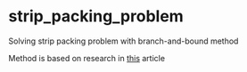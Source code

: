 # strip_packing_problem
Solving strip packing problem with branch-and-bound method

Method is based on research in [this](https://github.com/hiotareq/strip_packing_problem/files/6527223/A.recursive.branch-and-bound.algorithm.for.the.rectangular.guillotine.strip.packing.problem.pdf) article
